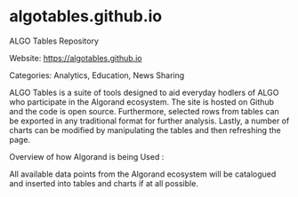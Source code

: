 # algotables.github.io

ALGO Tables Repository

Website: https://algotables.github.io

Categories: Analytics, Education, News Sharing

ALGO Tables is a suite of tools designed to aid everyday hodlers of ALGO who participate in the Algorand ecosystem. The site is hosted on Github and the code is open source. Furthermore, selected rows from tables can be exported in any traditional format for further analysis. Lastly, a number of charts can be modified by manipulating the tables and then refreshing the page.

Overview of how Algorand is being Used :

All available data points from the Algorand ecosystem will be catalogued and inserted into tables and charts if at all possible.